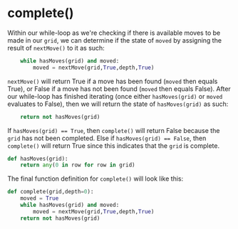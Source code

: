 # complete\(\)

Within our while-loop as we're checking if there is available moves to be made in our `grid`, we can determine if the state of `moved` by assigning the result of `nextMove()` to it as such:

```python
    while hasMoves(grid) and moved:
        moved = nextMove(grid,True,depth,True)
```

`nextMove()` will return True if a move has been found \(`moved` then equals True\), or False if a move has not been found \(`moved` then equals False\). After our while-loop has finished iterating \(once either `hasMoves(grid)` or `moved` evaluates to False\), then we will return the state of `hasMoves(grid)` as such:

```python
    return not hasMoves(grid)
```

If `hasMoves(grid) == True`, then `complete()` will return False because the `grid` has not been completed. Else if `hasMoves(grid) == False`, then `complete()` will return True since this indicates that the `grid` is complete.

```python
def hasMoves(grid):
    return any(0 in row for row in grid)
```

The final function definition for `complete()` will look like this:

```python
def complete(grid,depth=0):
    moved = True
    while hasMoves(grid) and moved:
        moved = nextMove(grid,True,depth,True)
    return not hasMoves(grid)
```

